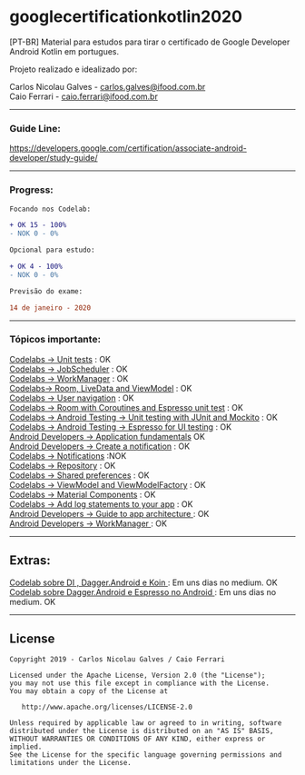 # googlecertificationkotlin2020
[PT-BR] Material para estudos para tirar o certificado de Google Developer Android Kotlin em portugues.

Projeto realizado e idealizado por:

Carlos Nicolau Galves - carlos.galves@ifood.com.br<br>
Caio Ferrari - caio.ferrari@ifood.com.br

---------------------------------------------------------------------------------------------------------------------------

### Guide Line:

https://developers.google.com/certification/associate-android-developer/study-guide/

---------------------------------------------------------------------------------------------------------------------------

### Progress:

```diff
Focando nos Codelab:

+ OK 15 - 100%
- NOK 0 - 0%

Opcional para estudo:

+ OK 4 - 100%
- NOK 0 - 0%

Previsão do exame:

14 de janeiro - 2020
```
---------------------------------------------------------------------------------------------------------------------------

### Tópicos importante:

[Codelabs -> Unit tests](https://codelabs.developers.google.com/codelabs/android-training-unit-tests/index.html#0) : OK\
[Codelabs -> JobScheduler](https://codelabs.developers.google.com/codelabs/android-training-job-scheduler/index.html#0) : OK\
[Codelabs -> WorkManager](https://codelabs.developers.google.com/codelabs/android-workmanager-kt/index.html#11) : OK\
[Codelabs-> Room, LiveData and ViewModel](https://codelabs.developers.google.com/codelabs/android-training-livedata-viewmodel/index.html#0) : OK\
[Codelabs -> User navigation](https://codelabs.developers.google.com/codelabs/android-training-provide-user-navigation/index.html#0) : OK\
[Codelabs -> Room with Coroutines and Espresso unit test](https://codelabs.developers.google.com/codelabs/android-room-with-a-view-kotlin/index.html#15) : OK\
[Codelabs -> Android Testing -> Unit testing with JUnit and Mockito](https://codelabs.developers.google.com/codelabs/android-testing/index.html#0) : OK\
[Codelabs -> Android Testing -> Espresso for UI testing](https://codelabs.developers.google.com/codelabs/android-training-espresso-for-ui-testing/index.html#0) : OK\
[Android Developers -> Application fundamentals](https://developer.android.com/guide/components/fundamentals) OK\
[Android Developers -> Create a notification](https://developer.android.com/training/notify-user/build-notification) : OK\
[Codelabs -> Notifications](https://codelabs.developers.google.com/codelabs/android-training-notifications/index.html#0) :NOK\
[Codelabs -> Repository](https://codelabs.developers.google.com/codelabs/kotlin-android-training-repository/#0) : OK\
[Codelabs -> Shared preferences](https://codelabs.developers.google.com/codelabs/android-training-shared-preferences/index.html#0) : OK\
[Codelabs -> ViewModel and ViewModelFactory](https://codelabs.developers.google.com/codelabs/kotlin-android-training-view-model/index.html#0) : OK\
[Codelabs -> Material Components](https://codelabs.developers.google.com/codelabs/mdc-101-kotlin/index.html#0) : OK\
[Codelabs -> Add log statements to your app](https://codelabs.developers.google.com/codelabs/android-training-hello-world/index.html#7) : OK\
[Android Developers -> Guide to app architecture ](https://developer.android.com/jetpack/docs/guide#recommended-app-arch) : OK\
[Android Developers -> WorkManager ](https://codelabs.developers.google.com/codelabs/kotlin-android-training-work-manager/#5) : OK 

---

## Extras:

[Codelab sobre DI , Dagger.Android e Koin ](https://github.com/nicconicco/googlecertificationkotlin2019/tree/master/app/src/main/java/com/noorganization/googlecertificationkotlin/extra_code_lab_injection) : Em uns dias no medium. OK\
[Codelab sobre Dagger.Android e Espresso no Android ](https://github.com/nicconicco/googlecertificationkotlin2019/tree/master/app/src/androidTest/java/com/noorganization/googlecertificationkotlin/dagger) : Em uns dias no medium. OK


---------------------------------------------------------------------------------------------------------------------------

## License

```
Copyright 2019 - Carlos Nicolau Galves / Caio Ferrari

Licensed under the Apache License, Version 2.0 (the "License");
you may not use this file except in compliance with the License.
You may obtain a copy of the License at

   http://www.apache.org/licenses/LICENSE-2.0

Unless required by applicable law or agreed to in writing, software
distributed under the License is distributed on an "AS IS" BASIS,
WITHOUT WARRANTIES OR CONDITIONS OF ANY KIND, either express or implied.
See the License for the specific language governing permissions and
limitations under the License.

```


